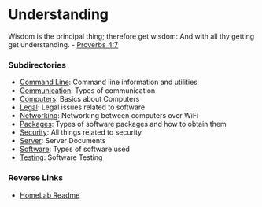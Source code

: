 # Understanding
Wisdom is the principal thing; therefore get wisdom: And with all thy getting get understanding. - [Proverbs 4:7](https://my.bible.com/bible/1/PRO.4.7)

### Subdirectories
- [Command Line](./Command_Line/Command_Line.md): Command line information and utilities
- [Communication](./Communication/Communication.md): Types of communication
- [Computers](./Computers/Computers.md): Basics about Computers
- [Legal](./Legal/Legal.md): Legal issues related to software
- [Networking](./Networking/Networking.md): Networking between computers over WiFi
- [Packages](./Packages/Packages.md): Types of software packages and how to obtain them
- [Security](./Security/Security.md): All things related to security
- [Server](./Server/Server.md): Server Documents
- [Software](./Software/Software.md): Types of software used
- [Testing](./Testing/Testing.md): Software Testing

### Reverse Links
- [HomeLab Readme](../../README.md)